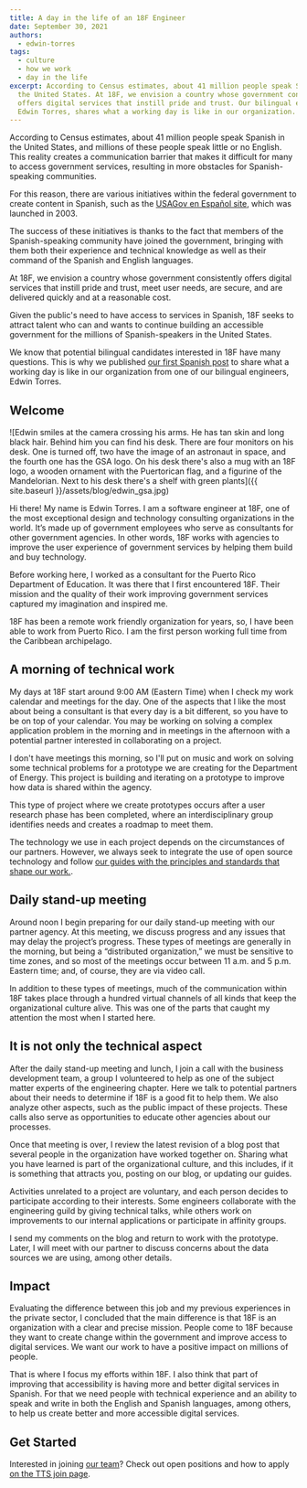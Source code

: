 ```yaml
---
title: A day in the life of an 18F Engineer
date: September 30, 2021
authors:
  - edwin-torres
tags:
  - culture
  - how we work
  - day in the life
excerpt: According to Census estimates, about 41 million people speak Spanish in
  the United States. At 18F, we envision a country whose government consistently
  offers digital services that instill pride and trust. Our bilingual engineer,
  Edwin Torres, shares what a working day is like in our organization.
---
```

According to Census estimates, about 41 million people speak Spanish in the United States, and millions of these people speak little or no English. This reality creates a communication barrier that makes it difficult for many to access government services, resulting in more obstacles for Spanish-speaking communities.

For this reason, there are various initiatives within the federal government to create content in Spanish, such as the [USAGov en Español site](https://www.usa.gov/espanol/quienes-somos), which was launched in 2003.

The success of these initiatives is thanks to the fact that members of the Spanish-speaking community have joined the government, bringing with them both their experience and technical knowledge as well as their command of the Spanish and English languages.

At 18F, we envision a country whose government consistently offers digital services that instill pride and trust, meet user needs, are secure, and are delivered quickly and at a reasonable cost.

Given the public's need to have access to services in Spanish, 18F seeks to attract talent who can and wants to continue building an accessible government for the millions of Spanish-speakers in the United States.

We know that potential bilingual candidates interested in 18F have many questions. This is why we published [our first Spanish post](https://18f.gsa.gov/2021/09/21/a_day_in_the_life_-_ingeniero_en_18f/) to share what a working day is like in our organization from one of our bilingual engineers, Edwin Torres.

## Welcome

![Edwin smiles at the camera crossing his arms. He has tan skin and long black hair. Behind him you can find his desk. There are four monitors on his desk. One is turned off, two have the image of an astronaut in space, and the fourth one has the GSA logo. On his desk there's also a mug with an 18F logo, a wooden ornament with the Puertorican flag, and a figurine of the Mandelorian. Next to his desk there's a shelf with green plants]({{ site.baseurl }}/assets/blog/edwin_gsa.jpg)

Hi there! My name is Edwin Torres. I am a software engineer at 18F, one of the most exceptional design and technology consulting organizations in the world. It’s made up of government employees who serve as consultants for other government agencies. In other words, 18F works with agencies to improve the user experience of government services by helping them build and buy technology.

Before working here, I worked as a consultant for the Puerto Rico Department of Education. It was there that I first encountered 18F. Their mission and the quality of their work improving government services captured my imagination and inspired me.

18F has been a remote work friendly organization for years, so, I have been able to work from Puerto Rico. I am the first person working full time from the Caribbean archipelago.

## A morning of technical work

My days at 18F start around 9:00 AM (Eastern Time) when I check my work calendar and meetings for the day. One of the aspects that I like the most about being a consultant is that every day is a bit different, so you have to be on top of your calendar. You may be working on solving a complex application problem in the morning and in meetings in the afternoon with a potential partner interested in collaborating on a project.

I don't have meetings this morning, so I'll put on music and work on solving some technical problems for a prototype we are creating for the Department of Energy. This project is building and iterating on a prototype to improve how data is shared within the agency.

This type of project where we create prototypes occurs after a user research phase has been completed, where an interdisciplinary group identifies needs and creates a roadmap to meet them.

The technology we use in each project depends on the circumstances of our partners. However, we always seek to integrate the use of open source technology and follow [our guides with the principles and standards that shape our work.](https://18f.gsa.gov/guides/).

## Daily stand-up meeting

Around noon I begin preparing for our daily stand-up meeting with our partner agency. At this meeting, we discuss progress and any issues that may delay the project’s progress. These types of meetings are generally in the morning, but being a “distributed organization,” we must be sensitive to time zones, and so most of the meetings occur between 11 a.m. and 5 p.m. Eastern time; and, of course, they are via video call.

In addition to these types of meetings, much of the communication within 18F takes place through a hundred virtual channels of all kinds that keep the organizational culture alive. This was one of the parts that caught my attention the most when I started here.

## It is not only the technical aspect

After the daily stand-up meeting and lunch, I join a call with the business development team, a group I volunteered to help as one of the subject matter experts of the engineering chapter. Here we talk to potential partners about their needs to determine if 18F is a good fit to help them. We also analyze other aspects, such as the public impact of these projects. These calls also serve as opportunities to educate other agencies about our processes. 

Once that meeting is over, I review the latest revision of a blog post that several people in the organization have worked together on. Sharing what you have learned is part of the organizational culture, and this includes, if it is something that attracts you, posting on our blog, or updating our guides. 

Activities unrelated to a project are voluntary, and each person decides to participate according to their interests. Some engineers collaborate with the engineering guild by giving technical talks, while others work on improvements to our internal applications or participate in affinity groups. 

I send my comments on the blog and return to work with the prototype. Later, I will meet with our partner to discuss concerns about the data sources we are using, among other details.

## Impact

Evaluating the difference between this job and my previous experiences in the private sector, I concluded that the main difference is that 18F is an organization with a clear and precise mission. People come to 18F because they want to create change within the government and improve access to digital services. We want our work to have a positive impact on millions of people. 

That is where I focus my efforts within 18F. I also think that part of improving that accessibility is having more and better digital services in Spanish. For that we need people with technical experience and an ability to speak and write in both the English and Spanish languages, among others, to help us create better and more accessible digital services.

## Get Started

Interested in joining [our team](https://18f.gsa.gov/2021/05/11/we_asked_our_coworkers_why_did_you_join_18f/)? Check out open positions and how to apply [on the TTS join page](https://join.tts.gsa.gov/).
